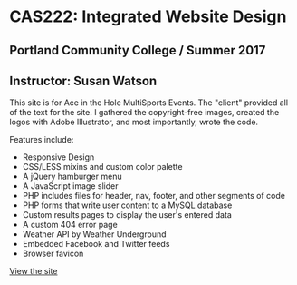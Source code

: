 # CAS222: Integrated Website Design
## Portland Community College / Summer 2017
## Instructor: Susan Watson

This site is for Ace in the Hole MultiSports Events. The "client" provided all of the text for the site. I gathered the copyright-free images, created the logos with Adobe Illustrator, and most importantly, wrote the code.

Features include:
* Responsive Design
* CSS/LESS mixins and custom color palette
* A jQuery hamburger menu
* A JavaScript image slider
* PHP includes files for header, nav, footer, and other segments of code
* PHP forms that write user content to a MySQL database
* Custom results pages to display the user's entered data
* A custom 404 error page
* Weather API by Weather Underground
* Embedded Facebook and Twitter feeds
* Browser favicon

[View the site](http://www.worldwidewario.com/ace/)
